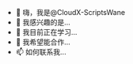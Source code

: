 - 👋 嗨，我是@CloudX-ScriptsWane
- 👀 我感兴趣的是...
- 🌱 我目前正在学习...
- 💞️ 我希望能合作...
- 📫 如何联系我...

<!---
CloudX-ScriptsWane/CloudX-ScriptsWane 是✨特别✨仓库，因为它 `README.md` (此文件)出现在您的GitHub个人资料中。您可以单击预览链接来查看您的更改。
--->